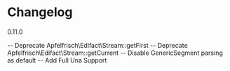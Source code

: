 # Changelog

0.11.0

-- Deprecate Apfelfrisch\Edifact\Stream::getFirst
-- Deprecate Apfelfrisch\Edifact\Stream::getCurrent
-- Disable GenericSegment parsing as default
-- Add Full Una Support
